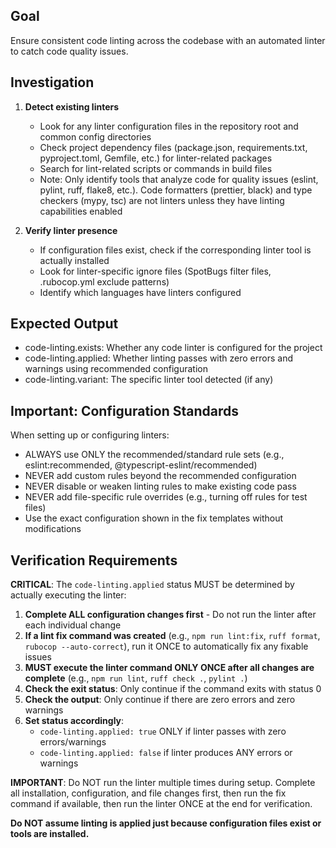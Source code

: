 ## Goal
Ensure consistent code linting across the codebase with an automated linter to catch code quality issues.

## Investigation
1. **Detect existing linters**
   - Look for any linter configuration files in the repository root and common config directories
   - Check project dependency files (package.json, requirements.txt, pyproject.toml, Gemfile, etc.) for linter-related packages
   - Search for lint-related scripts or commands in build files
   - Note: Only identify tools that analyze code for quality issues (eslint, pylint, ruff, flake8, etc.). Code formatters (prettier, black) and type checkers (mypy, tsc) are not linters unless they have linting capabilities enabled

2. **Verify linter presence**
   - If configuration files exist, check if the corresponding linter tool is actually installed
   - Look for linter-specific ignore files (SpotBugs filter files, .rubocop.yml exclude patterns)
   - Identify which languages have linters configured

## Expected Output
- code-linting.exists: Whether any code linter is configured for the project
- code-linting.applied: Whether linting passes with zero errors and warnings using recommended configuration
- code-linting.variant: The specific linter tool detected (if any)

## Important: Configuration Standards
When setting up or configuring linters:
- ALWAYS use ONLY the recommended/standard rule sets (e.g., eslint:recommended, @typescript-eslint/recommended)
- NEVER add custom rules beyond the recommended configuration
- NEVER disable or weaken linting rules to make existing code pass
- NEVER add file-specific rule overrides (e.g., turning off rules for test files)
- Use the exact configuration shown in the fix templates without modifications

## Verification Requirements
**CRITICAL**: The `code-linting.applied` status MUST be determined by actually executing the linter:

1. **Complete ALL configuration changes first** - Do not run the linter after each individual change
2. **If a lint fix command was created** (e.g., `npm run lint:fix`, `ruff format`, `rubocop --auto-correct`), run it ONCE to automatically fix any fixable issues
3. **MUST execute the linter command ONLY ONCE after all changes are complete** (e.g., `npm run lint`, `ruff check .`, `pylint .`)
4. **Check the exit status**: Only continue if the command exits with status 0
5. **Check the output**: Only continue if there are zero errors and zero warnings
6. **Set status accordingly**:
   - `code-linting.applied: true` ONLY if linter passes with zero errors/warnings
   - `code-linting.applied: false` if linter produces ANY errors or warnings

**IMPORTANT**: Do NOT run the linter multiple times during setup. Complete all installation, configuration, and file changes first, then run the fix command if available, then run the linter ONCE at the end for verification.

**Do NOT assume linting is applied just because configuration files exist or tools are installed.**